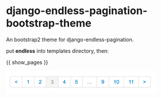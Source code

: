 django-endless-pagination-bootstrap-theme
=========================================

An bootstrap2 theme for django-endless-pagination.


put **endless** into templates directory, then:

<div class="pagination">
  {{ show_pages }}
</div>

![screenshot.png](https://github.com/mozillazg/django-endless-pagination-bootstrap-theme/raw/master/screenshot.png)

